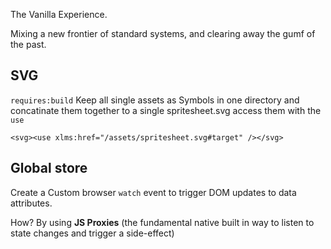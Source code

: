 The Vanilla Experience.

Mixing a new frontier of standard systems, and clearing away the gumf of the past.



## SVG

`requires:build`
Keep all single assets as Symbols in one directory and concatinate them together to a single spritesheet.svg access them with the `use`

```
<svg><use xlms:href="/assets/spritesheet.svg#target" /></svg>
```

## Global store

Create a Custom browser `watch` event to trigger DOM updates to data attributes.

How? By using **JS Proxies** (the fundamental native built in way to listen to state changes and trigger a side-effect)